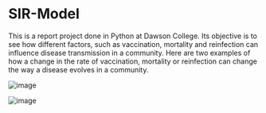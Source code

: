 # SIR-Model
This is a report project done in Python at Dawson College. Its objective is to see how different factors, such as vaccination, mortality and reinfection can influence disease transmission in a community. Here are two examples of how a change in the rate of vaccination, mortality or reinfection can change the way a disease evolves in a community.

![image](https://user-images.githubusercontent.com/113156316/194937277-4dcc8fd3-c768-4867-9e1f-e98980ed8bbe.png)

![image](https://user-images.githubusercontent.com/113156316/194937289-c0e34e7d-5a0e-40c5-a829-3a71f75a1008.png)


